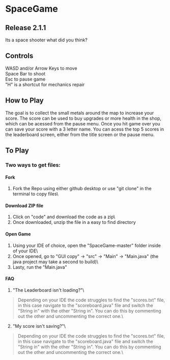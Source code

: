 # SpaceGame

## Release 2.1.1

Its a space shooter what did you think?

## Controls 

WASD and/or Arrow Keys to move\
Space Bar to shoot\
Esc to pause game\
"H" is a shortcut for mechanics repair

## How to Play

The goal is to collect the small metals around the map to increase your score. The score can be used to buy upgrades or more health in the shop, which can be acessed from the pause menu. Once you hit game over you can save your score with a 3 letter name. You can acess the top 5 scores in the leaderboard screen, either from the title screen or the pause menu.

## To Play

### Two ways to get files:

#### Fork

1. Fork the Repo using either github desktop or use "git clone" in the terminal to copy files\

#### Download ZIP file

1. Click on "code" and download the code as a zip\
2. Once downloaded, unzip the file in a easy to find directory

#### Open Game

1. Using your IDE of choice, open the "SpaceGame-master" folder inside of your IDE\
2. Once opened, go to "GUI copy" -> "src" -> "Main" -> "Main.java" (the java project may take a second to build)\
3. Lasty, run the "Main.java"

#### FAQ

1. "The Leaderboard isn't loading?"\
> Depending on your IDE the code struggles to find the "scores.txt" file, in this case navigate to the "scoreboard.java" file and switch the "String in" with the other "String in". You can do this by commenting out the other and uncommenting the correct one.\

2. "My score isn't saving?"\
> Depending on your IDE the code struggles to find the "scores.txt" file, in this case navigate to the "scoreboard.java" file and switch the "String in" with the other "String in". You can do this by commenting out the other and uncommenting the correct one.\
